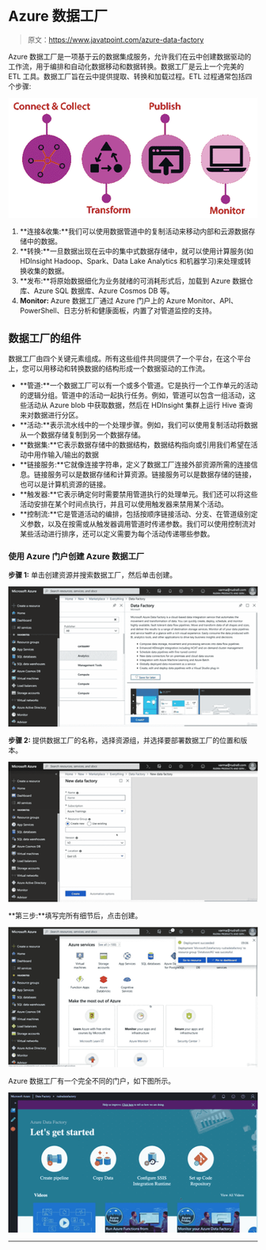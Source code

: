 # Azure 数据工厂

> 原文：<https://www.javatpoint.com/azure-data-factory>

Azure 数据工厂是一项基于云的数据集成服务，允许我们在云中创建数据驱动的工作流，用于编排和自动化数据移动和数据转换。数据工厂是云上一个完美的 ETL 工具。数据工厂旨在云中提供提取、转换和加载过程。ETL 过程通常包括四个步骤:

![Azure Data Factory](img/1addd74d2100c867ff2530527cccd5f4.png)

1.  **连接&收集:**我们可以使用数据管道中的复制活动来移动内部和云源数据存储中的数据。
2.  **转换:**一旦数据出现在云中的集中式数据存储中，就可以使用计算服务(如 HDInsight Hadoop、Spark、Data Lake Analytics 和机器学习)来处理或转换收集的数据。
3.  **发布:**将原始数据细化为业务就绪的可消耗形式后，加载到 Azure 数据仓库、Azure SQL 数据库、Azure Cosmos DB 等。
4.  **Monitor:** Azure 数据工厂通过 Azure 门户上的 Azure Monitor、API、PowerShell、日志分析和健康面板，内置了对管道监控的支持。

## 数据工厂的组件

数据工厂由四个关键元素组成。所有这些组件共同提供了一个平台，在这个平台上，您可以用移动和转换数据的结构形成一个数据驱动的工作流。

*   **管道:**一个数据工厂可以有一个或多个管道。它是执行一个工作单元的活动的逻辑分组。管道中的活动一起执行任务。例如，管道可以包含一组活动，这些活动从 Azure blob 中获取数据，然后在 HDInsight 集群上运行 Hive 查询来对数据进行分区。
*   **活动:**表示流水线中的一个处理步骤。例如，我们可以使用复制活动将数据从一个数据存储复制到另一个数据存储。
*   **数据集:**它表示数据存储中的数据结构，数据结构指向或引用我们希望在活动中用作输入/输出的数据
*   **链接服务:**它就像连接字符串，定义了数据工厂连接外部资源所需的连接信息。链接服务可以是数据存储和计算资源。链接服务可以是数据存储的链接，也可以是计算机资源的链接。
*   **触发器:**它表示确定何时需要禁用管道执行的处理单元。我们还可以将这些活动安排在某个时间点执行，并且可以使用触发器来禁用某个活动。
*   **控制流:**它是管道活动的编排，包括按顺序链接活动、分支、在管道级别定义参数，以及在按需或从触发器调用管道时传递参数。我们可以使用控制流对某些活动进行排序，还可以定义需要为每个活动传递哪些参数。

### 使用 Azure 门户创建 Azure 数据工厂

**步骤 1:** 单击创建资源并搜索数据工厂，然后单击创建。

![Azure Data Factory](img/71409e46f5dfeb727335d7d25a6a1ee7.png)

**步骤 2:** 提供数据工厂的名称，选择资源组，并选择要部署数据工厂的位置和版本。

![Azure Data Factory](img/15eed956358927676cf06db3c4847318.png)

**第三步:**填写完所有细节后，点击创建。

![Azure Data Factory](img/8b9174de7863dd6fee48da834075b29f.png)

Azure 数据工厂有一个完全不同的门户，如下图所示。

![Azure Data Factory](img/b11847a51421de7e98054f9925af7166.png)

* * *